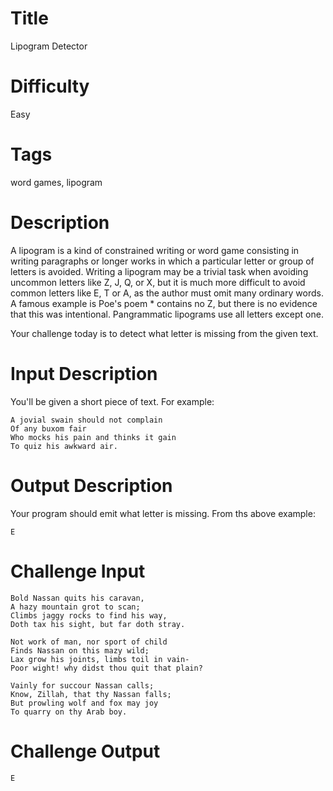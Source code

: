 # Title

Lipogram Detector

# Difficulty

Easy

# Tags

word games, lipogram

# Description

A lipogram is a kind of constrained writing or word game consisting in writing paragraphs or longer works in which a particular letter or group of letters is avoided. Writing a lipogram may be a trivial task when avoiding uncommon letters like Z, J, Q, or X, but it is much more difficult to avoid common letters like E, T or A, as the author must omit many ordinary words. A famous example is Poe's poem * contains no Z, but there is no evidence that this was intentional. Pangrammatic lipograms use all letters except one.

Your challenge today is to detect what letter is missing from the given text.

#  Input Description

You'll be given a short piece of text. For example:

    A jovial swain should not complain
    Of any buxom fair
    Who mocks his pain and thinks it gain
    To quiz his awkward air.

# Output Description

Your program should emit what letter is missing. From ths above example:

    E

# Challenge Input

    Bold Nassan quits his caravan,
    A hazy mountain grot to scan;
    Climbs jaggy rocks to find his way,
    Doth tax his sight, but far doth stray.

    Not work of man, nor sport of child
    Finds Nassan on this mazy wild;
    Lax grow his joints, limbs toil in vain-
    Poor wight! why didst thou quit that plain?

    Vainly for succour Nassan calls;
    Know, Zillah, that thy Nassan falls;
    But prowling wolf and fox may joy
    To quarry on thy Arab boy.

# Challenge Output

    E